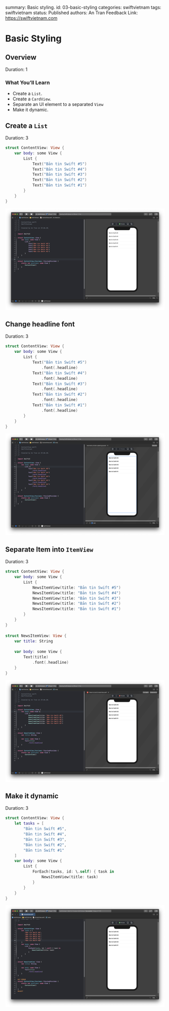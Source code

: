 summary: Basic styling.
id: 03-basic-styling
categories: swiftvietnam
tags: swiftvietnam
status: Published 
authors: An Tran
Feedback Link: https://swiftvietnam.com

# Basic Styling
<!-- ------------------------ -->
## Overview 
Duration: 1

### What You’ll Learn 
- Create a `List`.
- Create a `CardView`.
- Separate an UI element to a separated `View`
- Make it dynamic.

<!-- ------------------------ -->
## Create a `List`
Duration: 3

```swift
struct ContentView: View {
    var body: some View {
        List {
            Text("Bản tin Swift #5")
            Text("Bản tin Swift #4")
            Text("Bản tin Swift #3")
            Text("Bản tin Swift #2")
            Text("Bản tin Swift #1")
        }
    }
}
```

![03_01_creating_list](assets/03/03_01_creating_list.png)

<!-- ------------------------ -->
## Change headline font
Duration: 3

```swift
struct ContentView: View {
    var body: some View {
        List {
            Text("Bản tin Swift #5")
                .font(.headline)
            Text("Bản tin Swift #4")
                .font(.headline)
            Text("Bản tin Swift #3")
                .font(.headline)
            Text("Bản tin Swift #2")
                .font(.headline)
            Text("Bản tin Swift #1")
                .font(.headline)
        }
    }
}
```

![03_02_headline](assets/03/03_02_headline.png)

<!-- ------------------------ -->
## Separate Item into `ItemView`
Duration: 3

```swift
struct ContentView: View {
    var body: some View {
        List {
            NewsItemView(title: "Bản tin Swift #5")
            NewsItemView(title: "Bản tin Swift #4")
            NewsItemView(title: "Bản tin Swift #3")
            NewsItemView(title: "Bản tin Swift #2")
            NewsItemView(title: "Bản tin Swift #1")
        }
    }
}

struct NewsItemView: View {
    var title: String

    var body: some View {
        Text(title)
            .font(.headline)
    }
}
```

![03_03_creating_a_view](assets/03/03_03_creating_a_view.png)

<!-- ------------------------ -->
## Make it dynamic
Duration: 3

```swift
struct ContentView: View {
    let tasks = [
        "Bản tin Swift #5",
        "Bản tin Swift #4",
        "Bản tin Swift #3",
        "Bản tin Swift #2",
        "Bản tin Swift #1"
    ]
    var body: some View {
        List {
            ForEach(tasks, id: \.self) { task in
                NewsItemView(title: task)
            }
        }
    }
}
```

![03_04_creating_an_array](assets/03/03_04_creating_an_array.png)